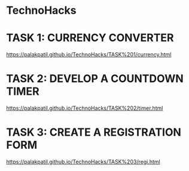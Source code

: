# TechnoHacks

# TASK 1: CURRENCY CONVERTER
 https://palakpatil.github.io/TechnoHacks/TASK%201/currency.html

 # TASK 2: DEVELOP A COUNTDOWN TIMER
  https://palakpatil.github.io/TechnoHacks/TASK%202/timer.html

  # TASK 3: CREATE A REGISTRATION FORM
  https://palakpatil.github.io/TechnoHacks/TASK%203/regi.html
